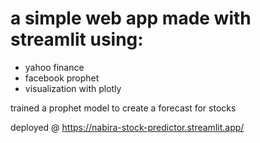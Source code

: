 # a simple web app made with streamlit using:
- yahoo finance
- facebook prophet
- visualization with plotly

trained a prophet model to create a forecast for stocks

deployed @ https://nabira-stock-predictor.streamlit.app/
